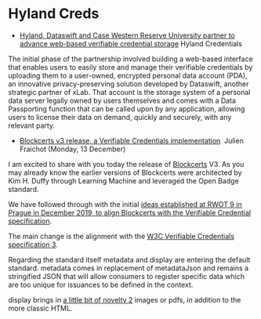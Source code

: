 # Hyland Creds

* [Hyland, Dataswift and Case Western Reserve University partner to advance web-based verifiable credential storage](https://news.hyland.com/hyland-dataswift-and-case-western-reserve-university--partner-to-advance-web-based-verifiable-credential-storage/) Hyland Credentials

The initial phase of the partnership involved building a web-based interface that enables users to easily store and manage their verifiable credentials by uploading them to a user-owned, encrypted personal data account (PDA), an innovative privacy-preserving solution developed by Dataswift, another strategic partner of xLab. That account is the storage system of a personal data server legally owned by users themselves and comes with a Data Passporting function that can be called upon by any application, allowing users to license their data on demand, quickly and securely, with any relevant party.
* [Blockcerts v3 release, a Verifiable Credentials implementation](https://lists.w3.org/Archives/Public/public-credentials/2021Dec/0051.html)  Julien Fraichot (Monday, 13 December)

I am excited to share with you today the release of [Blockcerts](https://www.blockcerts.org/) V3. As you may already know the earlier versions of Blockcerts were architected by Kim H. Duffy through Learning Machine and leveraged the Open Badge standard.

We have followed through with the initial [ideas established at RWOT 9 in Prague in December 2019, to align Blockcerts with the Verifiable Credential specification](https://github.com/WebOfTrustInfo/rwot9-prague/blob/master/final-documents/BlockcertsV3.md).

The main change is the alignment with the [W3C Verifiable Credentials specification 3](https://www.w3.org/TR/vc-data-model/).

Regarding the standard itself metadata and display are entering the default standard. metadata comes in replacement of metadataJson and remains a stringified JSON that will allow consumers to register specific data which are too unique for issuances to be defined in the context.

display brings in [a little bit of novelty 2](https://github.com/blockchain-certificates/cert-schema/blob/master/cert_schema/3.0/displaySchema.json%23L6) images or pdfs, in addition to the more classic HTML.

